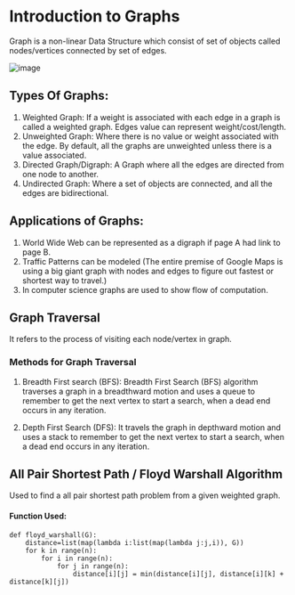 # Introduction to Graphs
Graph is a non-linear Data Structure which consist of set of objects called nodes/vertices connected by set of edges.

![image](https://user-images.githubusercontent.com/72907502/122525958-674fe500-d037-11eb-94ff-0fbd41aa9b9e.png)

## Types Of Graphs:
1. Weighted Graph: If a weight is associated with each edge in a graph is called a weighted graph. Edges value can represent weight/cost/length.
2. Unweighted Graph: Where there is no value or weight associated with the edge. By default, all the graphs are unweighted unless there is a value associated. 
3. Directed Graph/Digraph: A Graph where all the edges are directed from one node to another.
4. Undirected Graph: Where a set of objects are connected, and all the edges are bidirectional.

## Applications of Graphs:
1. World Wide Web can be represented as a digraph if page A had link to page B.
2. Traffic Patterns can be modeled (The entire premise of Google Maps is using a big giant graph with nodes and edges to figure out fastest or shortest way to travel.)
3. In computer science graphs are used to show flow of computation.

## Graph Traversal
It refers to the process of visiting each node/vertex in graph.
### Methods for Graph Traversal
1. Breadth First search (BFS): Breadth First Search (BFS) algorithm traverses a graph in a breadthward motion and uses a queue to remember to get the next vertex to start a search, when a dead end occurs in any iteration.

2. Depth First Search (DFS): It travels the graph in depthward motion and uses a stack to remember to get the next vertex to start a search, when a dead end occurs in any iteration.

## All Pair Shortest Path / Floyd Warshall Algorithm
Used to find a all pair shortest path problem from a given weighted graph. 
#### Function Used: 
```
def floyd_warshall(G):
    distance=list(map(lambda i:list(map(lambda j:j,i)), G))
    for k in range(n):
        for i in range(n):
            for j in range(n):
                distance[i][j] = min(distance[i][j], distance[i][k] + distance[k][j])
```


